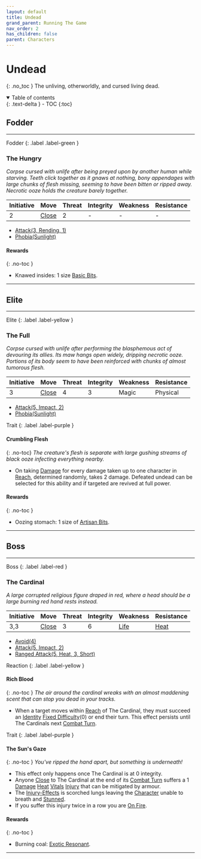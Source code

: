 ```yaml
---
layout: default
title: Undead
grand_parent: Running The Game
nav_order: 2
has_children: false
parent: Characters
---
```

# Undead
{: .no_toc }
The unliving, otherworldly, and cursed living dead.

<details open markdown="block">
  <summary>
    Table of contents
  </summary>
  {: .text-delta }
- TOC
{:toc}
</details>

## Fodder

---

Fodder
{: .label .label-green }
### The Hungry
*Corpse cursed with unlife after being preyed upon by another human while starving. Teeth click together as it gnaws at nothing, bony appendages with large chunks of flesh missing, seeming to have been bitten or ripped away. Necrotic ooze holds the creature barely together.*

| Initiative | Move                          | Threat | Integrity | Weakness | Resistance |
| ---------- | ----------------------------- | ------ | --------- | -------- | ---------- |
| 2          | [Close](../../Movement#Close) | 2      | -         | -        | -          |

* [Attack(3, Rending, 1)](../Character-Actions#Attack(X,%20TYPE,%20DAMAGE))
* [Phobia(Sunlight)](../Character-Actions#Phobia(FEAR))

#### Rewards
{: .no-toc }
* Knawed insides: 1 size [Basic Bits](../Bits#Basic%20Bits).

---

## Elite

---
Elite
{: .label .label-yellow }
### The Full
*Corpse cursed with unlife after performing the blasphemous act of devouring its allies. Its maw hangs open widely, dripping necrotic ooze. Portions of its body seem to have been reinforced with chunks of almost tumorous flesh.*

| Initiative | Move                          | Threat | Integrity | Weakness | Resistance |
| ---------- | ----------------------------- | ------ | --------- | -------- | ---------- |
| 3          | [Close](../../Movement#Close) | 4      | 3         | Magic    | Physical   |
* [Attack(5, Impact, 2)](../Character-Actions#Attack(X,%20TYPE,%20DAMAGE))
* [Phobia(Sunlight)](../Character-Actions#Phobia(FEAR))

Trait
{: .label .label-purple }
#### Crumbling Flesh
{: .no-toc}
*The creature's flesh is separate with large gushing streams of black ooze infecting everything nearby.*
* On taking [Damage](../Terminology#Damage) for every damage taken up to one character in [Reach](../Movement#Reach), determined randomly, takes 2 damage. Defeated undead can be selected for this ability and if targeted are revived at full power.

#### Rewards
{: .no-toc }
* Oozing stomach: 1 size of [Artisan Bits](../Bits#Artisan%20Bits).

---
## Boss

---
Boss
{: .label .label-red }
### The Cardinal
*A large corrupted religious figure draped in red, where a head should be a large burning red hand rests instead.*

| Initiative | Move                          | Threat | Integrity | Weakness                  | Resistance                |
| ---------- | ----------------------------- | ------ | --------- | ------------------------- | ------------------------- |
| 3,3        | [Close](../../Movement#Close) | 3      | 6         | [Life](../../Injury#Life) | [Heat](../../Injury#Heat) |

* [Avoid(4)](../Character-Actions#Avoid(X))
* [Attack(5, Impact, 2)](../Character-Actions#Attack(X,%20TYPE,%20DAMAGE))
* [Ranged Attack(5, Heat, 3, Short)](../Character-Actions#Ranged%20Attack(X,%20TYPE,%20DAMAGE,%20RANGE))

Reaction
{: .label .label-yellow }
#### Rich Blood
{: .no-toc }
*The air around the cardinal wreaks with an almost maddening scent that can stop you dead in your tracks.*
* When a target moves within [Reach](../../Movement#Reach) of The Cardinal, they must succeed an [Identity](../../Spirit#Identity) [Fixed Difficulty](../../Skills#Fixed%20Difficulty)(0) or end their turn. This effect persists until The Cardinals next [Combat Turn](../Terminology#Combat%20Turn).

Trait
{: .label .label-purple }
#### The Sun's Gaze
{: .no-toc }
*You've ripped the hand apart, but something is underneath!*
* This effect only happens once The Cardinal is at 0 integrity.
* Anyone [Close](../../Movement#Close) to The Cardinal at the end of its [Combat Turn](../../Terminology#Combat%20Turn) suffers a 1 [Damage](../../Terminology#Damage) [Heat](../../Injury#Heat) [Vitals](../../Injury#Vitals) [Injury](../../Injury) that can be mitigated by armour.
* The [Injury-Effects](../../Injury-Effects) is scorched lungs leaving the [Character](../../Terminology#Character) unable to breath and [Stunned](../../Effects#Stunned).
* If you suffer this injury twice in a row you are [On Fire](../../Effects#On%20Fire).

#### Rewards
{: .no-toc }
* Burning coal: [Exotic Resonant](../Resonant#Exotic%20Resonant).

---


